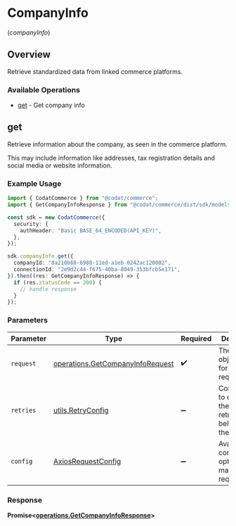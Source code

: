 # CompanyInfo
(*companyInfo*)

## Overview

Retrieve standardized data from linked commerce platforms.

### Available Operations

* [get](#get) - Get company info

## get

Retrieve information about the company, as seen in the commerce platform.

This may include information like addresses, tax registration details and social media or website information.

### Example Usage

```typescript
import { CodatCommerce } from "@codat/commerce";
import { GetCompanyInfoResponse } from "@codat/commerce/dist/sdk/models/operations";

const sdk = new CodatCommerce({
  security: {
    authHeader: "Basic BASE_64_ENCODED(API_KEY)",
  },
});

sdk.companyInfo.get({
  companyId: "8a210b68-6988-11ed-a1eb-0242ac120002",
  connectionId: "2e9d2c44-f675-40ba-8049-353bfcb5e171",
}).then((res: GetCompanyInfoResponse) => {
  if (res.statusCode == 200) {
    // handle response
  }
});
```

### Parameters

| Parameter                                                                            | Type                                                                                 | Required                                                                             | Description                                                                          |
| ------------------------------------------------------------------------------------ | ------------------------------------------------------------------------------------ | ------------------------------------------------------------------------------------ | ------------------------------------------------------------------------------------ |
| `request`                                                                            | [operations.GetCompanyInfoRequest](../../models/operations/getcompanyinforequest.md) | :heavy_check_mark:                                                                   | The request object to use for the request.                                           |
| `retries`                                                                            | [utils.RetryConfig](../../models/utils/retryconfig.md)                               | :heavy_minus_sign:                                                                   | Configuration to override the default retry behavior of the client.                  |
| `config`                                                                             | [AxiosRequestConfig](https://axios-http.com/docs/req_config)                         | :heavy_minus_sign:                                                                   | Available config options for making requests.                                        |


### Response

**Promise<[operations.GetCompanyInfoResponse](../../models/operations/getcompanyinforesponse.md)>**

